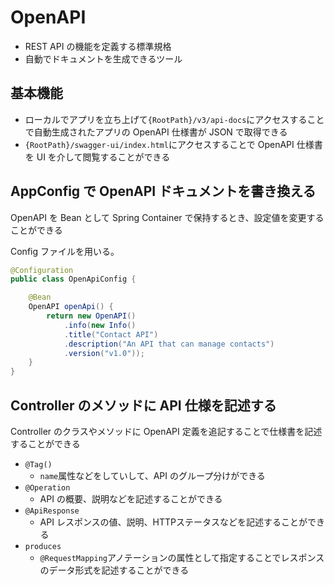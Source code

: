 # OpenAPI
- REST API の機能を定義する標準規格
- 自動でドキュメントを生成できるツール

## 基本機能
- ローカルでアプリを立ち上げて`{RootPath}/v3/api-docs`にアクセスすることで自動生成されたアプリの OpenAPI 仕様書が JSON で取得できる
- `{RootPath}/swagger-ui/index.html`にアクセスすることで OpenAPI 仕様書を UI を介して閲覧することができる

## AppConfig で OpenAPI ドキュメントを書き換える
OpenAPI を Bean として Spring Container で保持するとき、設定値を変更することができる

Config ファイルを用いる。
```java
@Configuration
public class OpenApiConfig {

    @Bean
    OpenAPI openApi() {
        return new OpenAPI()
            .info(new Info()
            .title("Contact API")
            .description("An API that can manage contacts")
            .version("v1.0"));
    }
}
```

## Controller のメソッドに API 仕様を記述する
Controller のクラスやメソッドに OpenAPI 定義を追記することで仕様書を記述することができる
- `@Tag()`
    - `name`属性などをしていして、API のグループ分けができる
- `@Operation`
    - API の概要、説明などを記述することができる
- `@ApiResponse`
    - API レスポンスの値、説明、HTTPステータスなどを記述することができる
- `produces`
    - `@RequestMapping`アノテーションの属性として指定することでレスポンスのデータ形式を記述することができる